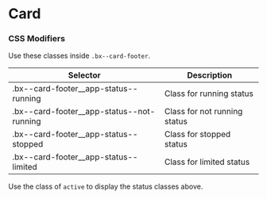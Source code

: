 # Card

### CSS Modifiers

Use these classes inside `.bx--card-footer`.

| Selector                                    | Description                  |
| ------------------------------------------- | ---------------------------- |
| .bx--card-footer\_\_app-status--running     | Class for running status     |
| .bx--card-footer\_\_app-status--not-running | Class for not running status |
| .bx--card-footer\_\_app-status--stopped     | Class for stopped status     |
| .bx--card-footer\_\_app-status--limited     | Class for limited status     |

Use the class of `active` to display the status classes above.

